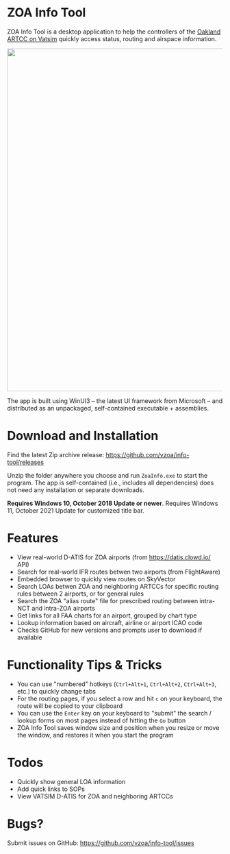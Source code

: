 # ZOA Info Tool
ZOA Info Tool is a desktop application to help the controllers of the [Oakland ARTCC on Vatsim](https://oakartcc.org/) quickly access status, routing and airspace information.

<img src="https://user-images.githubusercontent.com/34892440/210297905-652a97d7-ab4f-4788-8f7f-07e419f5ab4c.gif" width=800 />

The app is built using WinUI3 – the latest UI framework from Microsoft – and distributed as an unpackaged, self-contained executable + assemblies.

# Download and Installation
Find the latest Zip archive release: https://github.com/vzoa/info-tool/releases 

Unzip the folder anywhere you choose and run `ZoaInfo.exe` to start the program. The app is self-contained (i.e., includes all dependencies) does not need any installation or separate downloads.

**Requires Windows 10, October 2018 Update or newer**. Requires Windows 11, October 2021 Update for customized title bar.

# Features
* View real-world D-ATIS for ZOA airports (from https://datis.clowd.io/ API)
* Search for real-world IFR routes betwen two airports (from FlightAware)
* Embedded browser to quickly view routes on SkyVector
* Search LOAs betwen ZOA and neighboring ARTCCs for specific routing rules between 2 airports, or for general rules
* Search the ZOA "alias route" file for prescribed routing between intra-NCT and intra-ZOA airports
* Get links for all FAA charts for an airport, grouped by chart type
* Lookup information based on aircraft, airline or airport ICAO code
* Checks GitHub for new versions and prompts user to download if available

# Functionality Tips & Tricks
* You can use "numbered" hotkeys (`Ctrl+Alt+1`, `Ctrl+Alt+2`, `Ctrl+Alt+3`, etc.) to quickly change tabs
* For the routing pages, if you select a row and hit `c` on your keyboard, the route will be copied to your clipboard
* You can use the `Enter` key on your keyboard to "submit" the search / lookup forms on most pages instead of hitting the `Go` button
* ZOA Info Tool saves window size and position when you resize or move the window, and restores it when you start the program

# Todos
* Quickly show general LOA information
* Add quick links to SOPs
* View VATSIM D-ATIS for ZOA and neighboring ARTCCs

# Bugs?
Submit issues on GitHub: https://github.com/vzoa/info-tool/issues
